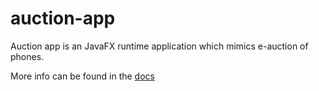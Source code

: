 # auction-app

Auction app is an JavaFX runtime application which mimics e-auction of phones.

More info can be found in the [docs](docs/ass3/docs.md)
